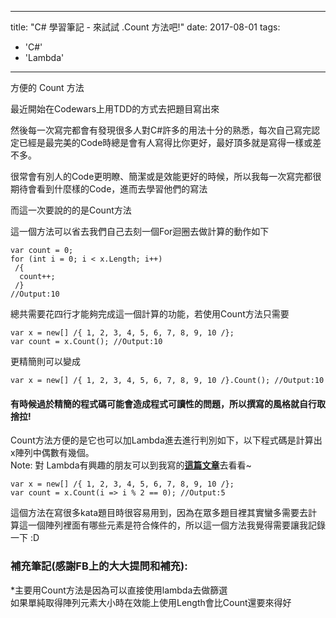 
---
title: "C# 學習筆記 - 來試試 .Count 方法吧!"
date: 2017-08-01
tags: 
  - 'C#'
  - 'Lambda'
---

方便的 Count 方法

最近開始在Codewars上用TDD的方式去把題目寫出來

然後每一次寫完都會有發現很多人對C#許多的用法十分的熟悉，每次自己寫完認定已經是最完美的Code時總是會有人寫得比你更好，最好頂多就是寫得一樣或差不多。

很常會有別人的Code更明瞭、簡潔或是效能更好的時候，所以我每一次寫完都很期待會看到什麼樣的Code，進而去學習他們的寫法

而這一次要說的的是Count方法

這一個方法可以省去我們自己去刻一個For迴圈去做計算的動作如下

    var count = 0;
    for (int i = 0; i < x.Length; i++)
     /{
      count++;
     /}
    //Output:10

總共需要花四行才能夠完成這一個計算的功能，若使用Count方法只需要

    var x = new[] /{ 1, 2, 3, 4, 5, 6, 7, 8, 9, 10 /};
    var count = x.Count(); //Output:10

更精簡則可以變成

    var x = new[] /{ 1, 2, 3, 4, 5, 6, 7, 8, 9, 10 /}.Count(); //Output:10

#### 有時候過於精簡的程式碼可能會造成程式可讀性的問題，所以撰寫的風格就自行取捨拉!

Count方法方便的是它也可以加Lambda進去進行判別如下，以下程式碼是計算出x陣列中偶數有幾個。  
Note: 對 Lambda有興趣的朋友可以到我寫的[**這篇文章**](https://dotblogs.com.tw/im_sqz777/2017/07/23/225131)去看看~

    var x = new[] /{ 1, 2, 3, 4, 5, 6, 7, 8, 9, 10 /};
    var count = x.Count(i => i % 2 == 0); //Output:5

這個方法在寫很多kata題目時很容易用到，因為在眾多題目裡其實蠻多需要去計算這一個陣列裡面有哪些元素是符合條件的，所以這一個方法我覺得需要讓我記錄一下 :D

### 補充筆記(感謝FB上的大大提問和補充):

\*主要用Count方法是因為可以直接使用lambda去做篩選  
如果單純取得陣列元素大小時在效能上使用Length會比Count還要來得好